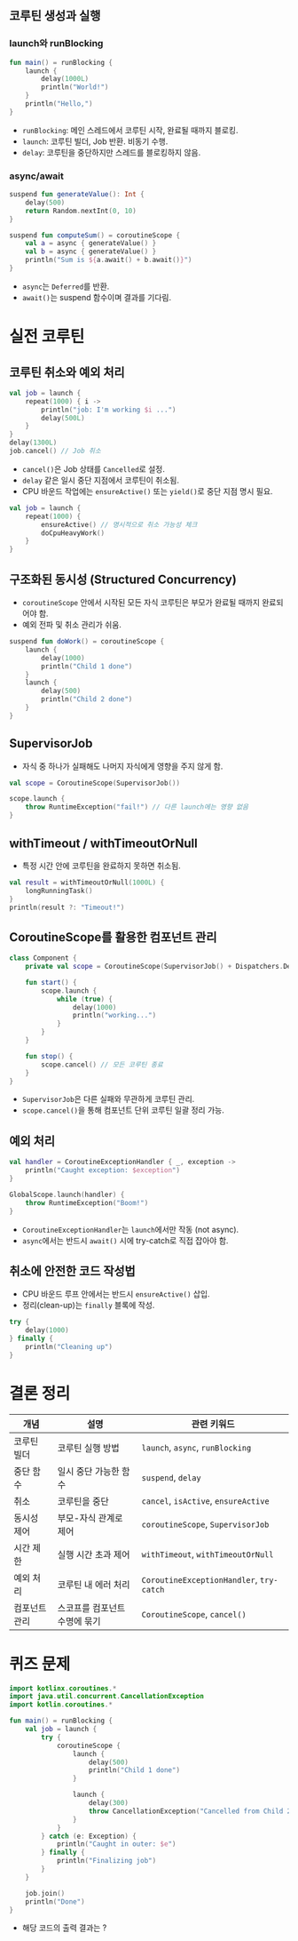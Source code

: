 ## 코루틴 생성과 실행

### launch와 runBlocking

```kotlin
fun main() = runBlocking {
    launch {
        delay(1000L)
        println("World!")
    }
    println("Hello,")
}
```

- `runBlocking`: 메인 스레드에서 코루틴 시작, 완료될 때까지 블로킹.
- `launch`: 코루틴 빌더, Job 반환. 비동기 수행.
- `delay`: 코루틴을 중단하지만 스레드를 블로킹하지 않음.

### async/await

```kotlin
suspend fun generateValue(): Int {
    delay(500)
    return Random.nextInt(0, 10)
}

suspend fun computeSum() = coroutineScope {
    val a = async { generateValue() }
    val b = async { generateValue() }
    println("Sum is ${a.await() + b.await()}")
}

```

- `async`는 `Deferred`를 반환.
- `await()`는 suspend 함수이며 결과를 기다림.

# 실전 코루틴

## 코루틴 취소와 예외 처리

```kotlin
val job = launch {
    repeat(1000) { i ->
        println("job: I'm working $i ...")
        delay(500L)
    }
}
delay(1300L)
job.cancel() // Job 취소
```

- `cancel()`은 Job 상태를 `Cancelled`로 설정.
- `delay` 같은 일시 중단 지점에서 코루틴이 취소됨.
- CPU 바운드 작업에는 `ensureActive()` 또는 `yield()`로 중단 지점 명시 필요.

```kotlin
val job = launch {
    repeat(1000) {
        ensureActive() // 명시적으로 취소 가능성 체크
        doCpuHeavyWork()
    }
}
```

## 구조화된 동시성 (Structured Concurrency)

- `coroutineScope` 안에서 시작된 모든 자식 코루틴은 부모가 완료될 때까지 완료되어야 함.
- 예외 전파 및 취소 관리가 쉬움.

```kotlin
suspend fun doWork() = coroutineScope {
    launch {
        delay(1000)
        println("Child 1 done")
    }
    launch {
        delay(500)
        println("Child 2 done")
    }
}
```

## SupervisorJob

- 자식 중 하나가 실패해도 나머지 자식에게 영향을 주지 않게 함.

```kotlin
val scope = CoroutineScope(SupervisorJob())

scope.launch {
    throw RuntimeException("fail!") // 다른 launch에는 영향 없음
}
```

## withTimeout / withTimeoutOrNull

- 특정 시간 안에 코루틴을 완료하지 못하면 취소됨.

```kotlin
val result = withTimeoutOrNull(1000L) {
    longRunningTask()
}
println(result ?: "Timeout!")
```

## CoroutineScope를 활용한 컴포넌트 관리

```kotlin
class Component {
    private val scope = CoroutineScope(SupervisorJob() + Dispatchers.Default)

    fun start() {
        scope.launch {
            while (true) {
                delay(1000)
                println("working...")
            }
        }
    }

    fun stop() {
        scope.cancel() // 모든 코루틴 종료
    }
}
```

- `SupervisorJob`은 다른 실패와 무관하게 코루틴 관리.
- `scope.cancel()`을 통해 컴포넌트 단위 코루틴 일괄 정리 가능.

## 예외 처리

```kotlin
val handler = CoroutineExceptionHandler { _, exception ->
    println("Caught exception: $exception")
}

GlobalScope.launch(handler) {
    throw RuntimeException("Boom!")
}
```

- `CoroutineExceptionHandler`는 `launch`에서만 작동 (not async).
- `async`에서는 반드시 `await()` 시에 try-catch로 직접 잡아야 함.

## 취소에 안전한 코드 작성법

- CPU 바운드 루프 안에서는 반드시 `ensureActive()` 삽입.
- 정리(clean-up)는 `finally` 블록에 작성.

```kotlin
try {
    delay(1000)
} finally {
    println("Cleaning up")
}
```

# 결론 정리

| 개념 | 설명 | 관련 키워드 |
| --- | --- | --- |
| 코루틴 빌더 | 코루틴 실행 방법 | `launch`, `async`, `runBlocking` |
| 중단 함수 | 일시 중단 가능한 함수 | `suspend`, `delay` |
| 취소 | 코루틴을 중단 | `cancel`, `isActive`, `ensureActive` |
| 동시성 제어 | 부모-자식 관계로 제어 | `coroutineScope`, `SupervisorJob` |
| 시간 제한 | 실행 시간 초과 제어 | `withTimeout`, `withTimeoutOrNull` |
| 예외 처리 | 코루틴 내 에러 처리 | `CoroutineExceptionHandler`, `try-catch` |
| 컴포넌트 관리 | 스코프를 컴포넌트 수명에 묶기 | `CoroutineScope`, `cancel()` |

# 퀴즈 문제

```kotlin
import kotlinx.coroutines.*
import java.util.concurrent.CancellationException
import kotlin.coroutines.*

fun main() = runBlocking {
    val job = launch {
        try {
            coroutineScope {
                launch {
                    delay(500)
                    println("Child 1 done")
                }

                launch {
                    delay(300)
                    throw CancellationException("Cancelled from Child 2")
                }
            }
        } catch (e: Exception) {
            println("Caught in outer: $e")
        } finally {
            println("Finalizing job")
        }
    }

    job.join()
    println("Done")
}
```

- 해당 코드의 출력 결과는 ?

